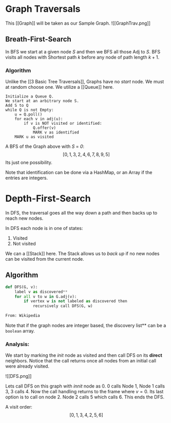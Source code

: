 # Graph Traversals

This [[Graph]] will be taken as our Sample Graph. 
![[GraphTrav.png]]
## Breath-First-Search
In BFS we start at a given node $S$ and then we BFS all those Adj to $S$. BFS visits all nodes with Shortest path $k$ before any node of path length $k+1$.

### Algorithm
Unlike the [[3 Basic Tree Traversals]], Graphs have no *start* node. We must at random choose one. We utilize a [[Queue]] here.


```
Initialize a Queue Q.
We start at an arbitrary node S.
Add S to Q
while Q is not Empty:
	u = Q.poll()
	for each v in adj(u):
		if v is NOT visited or identified:
			Q.offer(v)
			MARK v as identified
	MARK u as visited 	
```

A BFS of the Graph above with $S$ = *0*:
$$
[0, 1, 3, 2, 4, 6, 7, 8, 9, 5]
$$
Its just one possibility. 

Note that identification can be done via a HashMap, or an Array if the entries are integers. 

# Depth-First-Search
In DFS, the traversal goes all the way down a path and then backs up to reach new nodes. 

In DFS each node is in one of states:
1. Visited
2. Not visited

We can a [[Stack]] here. The Stack allows us to *back up* if no new nodes can be visited from the current node. 

## Algorithm
```python
def DFS(G, v):
    label v as discovered**
    for all v to w in G.adj(v):
        if vertex w is not labeled as discovered then
            recursively call DFS(G, w)
			
From: Wikipedia
```
Note that if the graph nodes are integer based, the discovery list** can be a `boolean` array. 
### Analysis:
We start by marking the *init* node as visited and then call DFS on its **direct** neighbors. Notice that the call returns once all nodes from an initial call were already visited. 

![[DFS.png]]

Lets call DFS on this graph with *innit* node as 0.
0 calls Node 1, Node 1 calls 3, 3 calls 4. Now the call handling returns to the frame where $v = 0$. Its last option is to call on node 2. Node 2 calls 5 which calls 6. This ends the DFS. 

A visit order: 
$$[0, 1, 3, 4, 2, 5, 6]$$